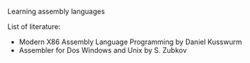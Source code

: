 Learning assembly languages

List of literature:
* Modern X86 Assembly Language Programming by Daniel Kusswurm
* Assembler for Dos Windows and Unix by S. Zubkov